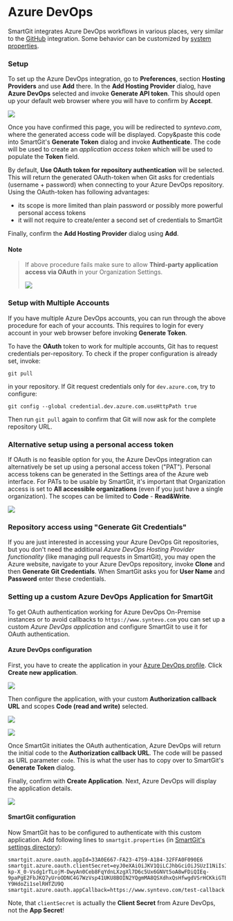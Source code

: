 # Azure DevOps

SmartGit integrates Azure DevOps workflows in various places, very
similar to the
[GitHub](GitHub-integration.md)
integration. Some behavior can be customized by [system properties](System-Properties.md#SystemProperties-properties.bitbucket).

### Setup

To set up the Azure DevOps integration, go to **Preferences**, section
**Hosting Providers** and use **Add** there. In the **Add Hosting
Provider** dialog, have **Azure DevOps** selected and invoke **Generate
API token**. This should open up your default web browser where you will
have to confirm by **Accept**.

![](attachments/53215478/53215480.png)

Once you have confirmed this page, you will be redirected to
*syntevo.com*, where the generated access code will be displayed.
Copy&paste this code into SmartGit's **Generate Token** dialog and
invoke **Authenticate**. The code will be used to create an *application
access token* which will be used to populate the **Token** field.

By default, **Use OAuth token for repository authentication** will be selected. This will return the generated OAuth-token when Git asks for credentials (username + password) when connecting to your Azure DevOps repository. Using the OAuth-token has following advantages:

* its scope is more limited than plain password or possibly more powerful personal access tokens
* it will not require to create/enter a second set of credentials to SmartGit

Finally, confirm the **Add Hosting Provider** dialog using **Add**.


#### Note
> If above procedure fails make sure to allow **Third-party application
> access via OAuth** in your Organization Settings.
> 
> ![](attachments/53215478/53215479.png)



### Setup with Multiple Accounts

If you have multiple Azure DevOps accounts, you can run through the
above procedure for each of your accounts. This requires to login for
every account in your web browser before invoking **Generate Token**.

To have the **OAuth** token to work for multiple accounts, Git has to request credentials per-repository. To check if the proper configuration is already set, invoke:

```
git pull
```

in your repository. If Git request credentials only for `dev.azure.com`, try to configure:

```
git config --global credential.dev.azure.com.useHttpPath true
```

Then run `git pull` again to confirm that Git will now ask for the complete repository URL.

### Alternative setup using a personal access token

If OAuth is no feasible option for you, the Azure DevOps integration can
alternatively be set up using a personal access token ("PAT"). Personal
access tokens can be generated in the Settings area of the Azure web
interface. For PATs to be usable by SmartGit, it's important that
Organization access is set to **All accessible organizations** (even if
you just have a single organization). The scopes can be limited to
**Code** - **Read&Write**.

![](attachments/53215478/53215481.png)

### Repository access using "Generate Git Credentials"

If you are just interested in accessing your Azure DevOps Git repositories, but you don't need the additional *Azure DevOps Hosting Provider functionality* (like managing pull requests in SmartGit), you may open the Azure website, navigate to your Azure DevOps repository, invoke **Clone** and then **Generate Git Credentials**. When SmartGit asks you for **User Name** and **Password** enter these credentials.


### Setting up a custom Azure DevOps Application for SmartGit

To get OAuth authentication working for Azure DevOps On-Premise instances or to avoid callbacks to `https://www.syntevo.com` you can set up a custom *Azure DevOps application* and configure SmartGit to use it for OAuth authentication.

#### Azure DevOps configuration

First, you have to create the application in your [Azure DevOps profile](https://app.vsaex.visualstudio.com/me?mkt=en-US). Click **Create new application**.

![](attachments/azure-app-overview.png)

Then configure the application, with your custom **Authorization callback URL** and scopes **Code (read and write)** selected.

![](attachments/azure-app-create-1.png)

![](attachments/azure-app-create-2.png)

Once SmartGit initiates the OAuth authentication, Azure DevOps will return the initial code to the **Authorization callback URL**. The code will be passed as URL parameter `code`. This is what the user has to copy over to SmartGit's **Generate Token** dialog.

Finally, confirm with **Create Application**. Next, Azure DevOps will display the application details.

![](attachments/azure-app-details.png)

#### SmartGit configuration

Now SmartGit has to be configured to authenticate with this custom application. Add following lines to `smartgit.properties` (in [SmartGit's settings directory](Installation-and-Files.md#default-path-of-smartgits-settings-directory)):

```
smartgit.azure.oauth.appId=33A0E667-FA23-4759-A184-32FFA0F090E6
smartgit.azure.oauth.clientSecret=eyJ0eXAiOiJKV1QiLCJhbGciOiJSUzI1NiIsIng1dCI6Im9PdmN6NU1fN3AtSGpJS2xGWHo5M3VfVjBabyJ9.eyJjaWQiOiIzM2EwZTY2Ny1mYTIzLTQ3NTktYTE4NC0zMmZmYTBmMDkwZTYiLCJjc2kiOiJkNDAwYzIxYy02ODZiLTQ5NTctODg4Zi1kMTI5ZmY3MTc4ZWMiLCJuYW1laWQiOiJlMDY1YmIyYi0wMjc4LTYwMWMtOTc4Ny0zMGI2NGY0ZWI2MDMiLCJpc3MiOiJhcHAudnN0b2tlbi52aXN1YWxzdHVkaW8uY29tIiwiYXVkIjoiYXBwLnZzdG9rZW4udmlzdWFsc3R1ZGlvLmNvbSIsIm5iZiI6MTY1MTgzMTY1OCwiZXhwIjoxODA5NTk4MDU4fQ.jCcLR77IZtl56KS9KS39hrtHPm4d4HtUyCu_Xv4c9V1zNSuXMRTL49TP02OHoP6aXqtq7PWhKxEMBXTYdGMCPBMXoxLBPwEJTW7wCWTQH9AFHikZnpeqBjYwO18a7vg7u69Hm-kp-X_0-Vsdg1rTLojM-DwyAn0Ceb8FqYdnLXzgXl7D6c5Ux6GNVt5oA8wFDiQIEq-9paPgE2FbJKQ7yUroODNC4G7WzVsp41UKU8BOIN2YQgmMA8QSXdhxQsHfwgdVSrHCKkiGTBznJCXhmZkKkUkJ9QikXQ8s3FHBDormbJtT_m3Yx8fn24Vrm0_b7WV-Y9HdoZi1selRHTZU9Q
smartgit.azure.oauth.appCallback=https://www.syntevo.com/test-callback
```

Note, that `clientSecret` is actually the **Client Secret** from Azure DevOps, not the **App Secret**!

